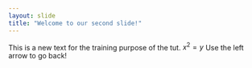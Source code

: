 ```yaml
---
layout: slide
title: "Welcome to our second slide!"
---
```

This is a new text for the training purpose of the tut. $x^2 = y$
Use the left arrow to go back!
